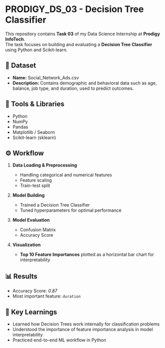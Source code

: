# PRODIGY_DS_03 - Decision Tree Classifier

This repository contains **Task 03** of my Data Science Internship at **Prodigy InfoTech**.  
The task focuses on building and evaluating a **Decision Tree Classifier** using Python and Scikit-learn.

## 📁 Dataset
- **Name:** Social_Network_Ads.csv  
- **Description:** Contains demographic and behavioral data such as age, balance, job type, and duration, used to predict outcomes.

## 🔧 Tools & Libraries
- Python  
- NumPy  
- Pandas  
- Matplotlib / Seaborn  
- Scikit-learn (sklearn)

## ⚙️ Workflow
1. **Data Loading & Preprocessing**  
   - Handling categorical and numerical features  
   - Feature scaling  
   - Train-test split  

2. **Model Building**  
   - Trained a Decision Tree Classifier  
   - Tuned hyperparameters for optimal performance  

3. **Model Evaluation**  
   - Confusion Matrix  
   - Accuracy Score  

4. **Visualization**  
   - **Top 10 Feature Importances** plotted as a horizontal bar chart for interpretability

## 📊 Results
- Accuracy Score: *0.87*  
- Most important feature: `duration`

## 📌 Key Learnings
- Learned how Decision Trees work internally for classification problems  
- Understood the importance of feature importance analysis in model interpretability  
- Practiced end-to-end ML workflow in Python
